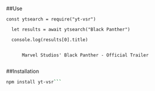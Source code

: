 ##Use

``` 
const ytsearch = require("yt-vsr")

  let results = await ytsearch("Black Panther")
  
  console.log(results[0].title)
 
 
      Marvel Studios' Black Panther - Official Trailer
  

  ```
##Installation

``` bash
npm install yt-vsr```



